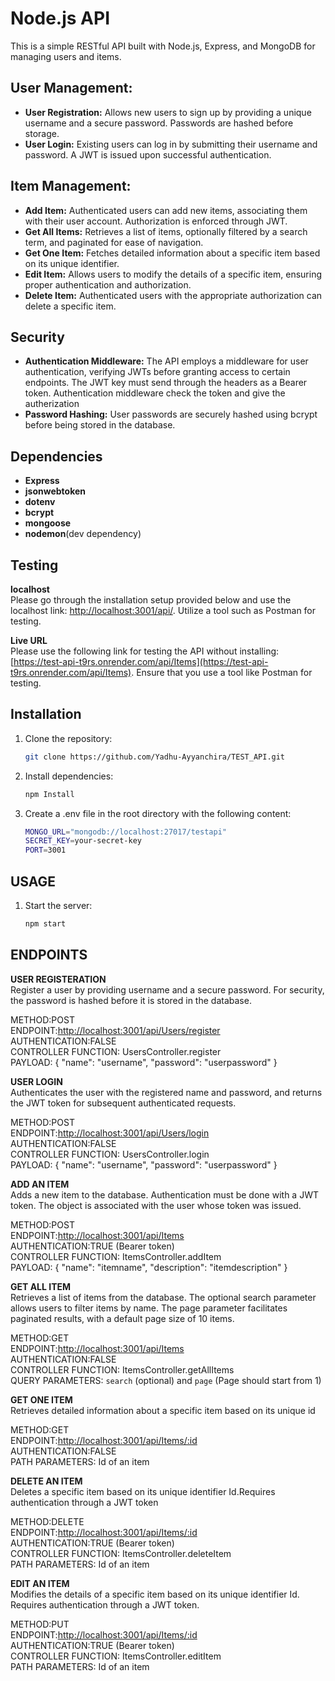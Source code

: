 # Node.js  API
This is a simple RESTful API built with Node.js, Express, and MongoDB for managing users and items.

## User Management:  
* **User Registration:** Allows new users to sign up by providing a unique username and a secure password. Passwords are hashed before storage.  
* **User Login:** Existing users can log in by submitting their username and password. A JWT is issued upon successful authentication.

## Item Management:  
* **Add Item:** Authenticated users can add new items, associating them with their user account. Authorization is enforced through JWT.  
* **Get All Items:** Retrieves a list of items, optionally filtered by a search term, and paginated for ease of navigation.
* **Get One Item:** Fetches detailed information about a specific item based on its unique identifier.
* **Edit Item:** Allows users to modify the details of a specific item, ensuring proper authentication and authorization.
* **Delete Item:** Authenticated users with the appropriate authorization can delete a specific item.

## Security
* **Authentication Middleware:** The API employs a middleware for user authentication, verifying JWTs before granting access to certain endpoints. The JWT key must send through the headers as a Bearer token. Authentication middleware check the token and give the autherization
* **Password Hashing:** User passwords are securely hashed using bcrypt before being stored in the database.
## Dependencies
* **Express**
* **jsonwebtoken**
* **dotenv**
* **bcrypt**
* **mongoose**
* **nodemon**(dev dependency)
## Testing  
**localhost**  
Please go through the installation setup provided below and use the localhost link: [http://localhost:3001/api/](http://localhost:3001/api/Items). Utilize a tool such as Postman for testing.  

**Live URL**  
Please use the following link for testing the API without installing: [https://test-api-t9rs.onrender.com/api/Items](https://test-api-t9rs.onrender.com/api/Items). Ensure that you use a tool like Postman for testing.

## Installation

1. Clone the repository:

   ```bash
   git clone https://github.com/Yadhu-Ayyanchira/TEST_API.git

2. Install dependencies:

   ```bash
   npm Install

2. Create a .env file in the root directory with the following content:

   ```bash
   MONGO_URL="mongodb://localhost:27017/testapi"
   SECRET_KEY=your-secret-key
   PORT=3001

## USAGE

1. Start the server:

   ```bash
   npm start

## ENDPOINTS

**USER REGISTERATION**  
Register a user by providing  username and a secure password. For security, the password is hashed before it is stored in the database.  

METHOD:POST   
ENDPOINT:[http://localhost:3001/api/Users/register](http://localhost:3001/api/Users/register)  
AUTHENTICATION:FALSE  
CONTROLLER FUNCTION: UsersController.register  
PAYLOAD: { "name": "username", "password": "userpassword" } 

   

**USER LOGIN**  
Authenticates the user with the registered name and password, and returns the JWT token for subsequent authenticated requests.

METHOD:POST   
ENDPOINT:[http://localhost:3001/api/Users/login](http://localhost:3001/api/Users/login)  
AUTHENTICATION:FALSE  
CONTROLLER FUNCTION: UsersController.login  
PAYLOAD: { "name": "username", "password": "userpassword" }  

**ADD AN ITEM**  
Adds a new item to the database. Authentication must be done with a JWT token. The object is associated with the user whose token was issued.

METHOD:POST   
ENDPOINT:[http://localhost:3001/api/Items](http://localhost:3001/api/Items)  
AUTHENTICATION:TRUE (Bearer token)  
CONTROLLER FUNCTION: ItemsController.addItem  
PAYLOAD: { "name": "itemname", "description": "itemdescription" }   


**GET ALL ITEM**  
Retrieves a list of items from the database. The optional search parameter allows users to filter items by name. The page parameter facilitates paginated results, with a default page size of 10 items.

METHOD:GET   
ENDPOINT:[http://localhost:3001/api/Items](http://localhost:3001/api/Items)  
AUTHENTICATION:FALSE  
CONTROLLER FUNCTION: ItemsController.getAllItems  
QUERY PARAMETERS: `search`  (optional) and `page` (Page should start from 1)

**GET ONE ITEM**  
Retrieves detailed information about a specific item based on its unique id

METHOD:GET   
ENDPOINT:[http://localhost:3001/api/Items/:id](http://localhost:3001/api/Items/:id)  
AUTHENTICATION:FALSE  
PATH PARAMETERS: Id of an item

**DELETE AN ITEM**  
Deletes a specific item based on its unique identifier Id.Requires authentication through a JWT token

METHOD:DELETE   
ENDPOINT:[http://localhost:3001/api/Items/:id](http://localhost:3001/api/Items/:id)  
AUTHENTICATION:TRUE (Bearer token)  
CONTROLLER FUNCTION: ItemsController.deleteItem  
PATH PARAMETERS: Id of an item

**EDIT AN ITEM**  
Modifies the details of a specific item based on its unique identifier Id. Requires authentication through a JWT token.

METHOD:PUT   
ENDPOINT:[http://localhost:3001/api/Items/:id](http://localhost:3001/api/Items/:id)  
AUTHENTICATION:TRUE (Bearer token)  
CONTROLLER FUNCTION: ItemsController.editItem  
PATH PARAMETERS: Id of an item